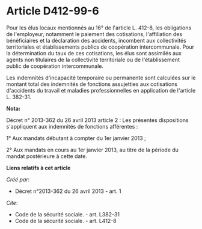 # Article D412-99-6

Pour les élus locaux mentionnés au 16° de l'article L. 412-8, les obligations de l'employeur, notamment le paiement des
cotisations, l'affiliation des bénéficiaires et la déclaration des accidents, incombent aux collectivités territoriales et
établissements publics de coopération intercommunale. Pour la détermination du taux de ces cotisations, les élus sont
assimilés aux agents non titulaires de la collectivité territoriale ou de l'établissement public de coopération
intercommunale. 

Les indemnités d'incapacité temporaire ou permanente sont calculées sur le montant total des indemnités de fonctions
assujetties aux cotisations d'accidents du travail et maladies professionnelles en application de l'article L. 382-31.

**Nota:**

Décret n° 2013-362 du 26 avril 2013 article 2 : Les présentes dispositions s'appliquent aux indemnités de fonctions
afférentes :

1° Aux mandats débutant à compter du 1er janvier 2013 ;

2° Aux mandats en cours au 1er janvier 2013, au titre de la période du mandat postérieure à cette date.

**Liens relatifs à cet article**

_Créé par_:

  - Décret n°2013-362 du 26 avril 2013 - art. 1

_Cite_:

  - Code de la sécurité sociale. - art. L382-31
  - Code de la sécurité sociale. - art. L412-8
